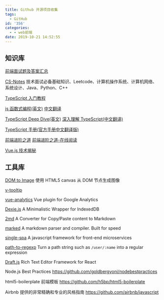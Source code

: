 ```yaml
---
title: Github 开源项目收集
tags:
  - GitHub
id: '356'
categories:
  - - web前端
date: 2019-10-21 14:52:55
---
```


## 知识库

[前端面试题及答案汇总](https://github.com/Advanced-Frontend/Daily-Interview-Question/blob/master/datum/summary.md)

[CS-Notes](https://github.com/CyC2018/CS-Notes) 技术面试必备基础知识、Leetcode、计算机操作系统、计算机网络、系统设计、Java、Python、C++

[TypeScript 入门教程](https://github.com/xcatliu/typescript-tutorial)

[js 函数式编程(英文)](https://github.com/MostlyAdequate/mostly-adequate-guide) [中文翻译](https://llh911001.gitbooks.io/mostly-adequate-guide-chinese/content/)

[TypeScript Deep Dive(英文)](https://github.com/basarat/typescript-book) [深入理解 TypeScript(中文翻译)](https://github.com/jkchao/typescript-book-chinese)

[TypeScript 手册(官方手册中文翻译版)](https://github.com/zhongsp/TypeScript)

[前端进阶之道](https://github.com/InterviewMap/CS-Interview-Knowledge-Map)
[前端进阶之道-在线阅读](https://yuchengkai.cn/docs/frontend/)

[Vue.js 技术揭秘](https://ustbhuangyi.github.io/vue-analysis/)


## 工具库

[DOM to Image](https://github.com/tsayen/dom-to-image) 使用 HTML5 canvas 从 DOM 节点生成图像

[v-tooltip](https://github.com/Akryum/v-tooltip)

[vue-analytics](https://github.com/MatteoGabriele/vue-analytics) Vue plugin for Google Analytics

[Dexie.js](https://github.com/dfahlander/Dexie.js/) A Minimalistic Wrapper for IndexedDB

[2md](https://github.com/phodal/2md) A Converter for Copy/Paste content to Markdown

[marked](https://github.com/markedjs/marked) A markdown parser and compiler. Built for speed

[single-spa](https://github.com/CanopyTax/single-spa) A javascript framework for front-end microservices

[path-to-regexp](https://github.com/pillarjs/path-to-regexp) Turn a path string such as `/user/:name` into a regular expression

[Draft.js](https://github.com/facebook/draft-js) Rich Text Editor Framework for React




Node.js Best Practices https://github.com/goldbergyoni/nodebestpractices

html5-boilerplate 前端模板 https://github.com/h5bp/html5-boilerplate

Airbnb 提供的非常精确和专业的风格指南
https://github.com/airbnb/javascript
